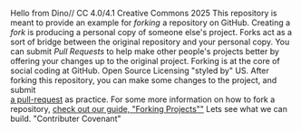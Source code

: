    Hello from Dino// CC 4.0/4.1 Creative Commons 2025
This repository is meant to provide an example for *forking*
a repository on GitHub.
Creating a *fork* is producing a personal copy of someone else's project. Forks act as a sort of bridge between the original repository and your personal copy. You can submit *Pull Requests* to help make other people's projects better by offering your changes up to the original project. Forking is at the core of social coding at GitHub.
Open Source Licensing "styled by" US.
After forking this repository, you can make some changes to the project, and submit  
[a pull-request](https://github.com/octocat/Spoon-Knife/pulls) as practice.
For some more information on how to fork a repository, [check out our guide, "Forking Projects""](https://guides.github.com/overviews/forking/) Lets see what we can build.
"Contributer Covenant" 


